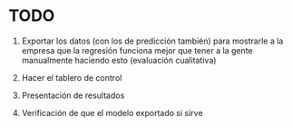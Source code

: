 # TODO

1. Exportar los datos (con los de predicción también) para mostrarle a la empresa que la regresión funciona mejor que tener a la gente manualmente haciendo esto (evaluación cualitativa)

3. Hacer el tablero de control

4. Presentación de resultados 

5. Verificación de que el modelo exportado si sirve